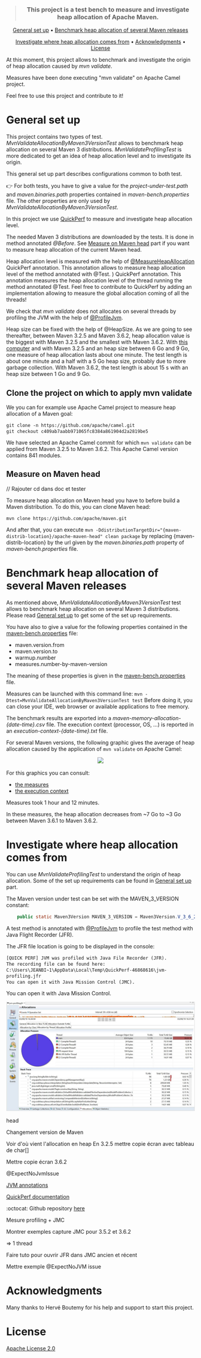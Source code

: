 <div align="center">
<blockquote>
<p><h3>This project is a test bench to measure and investigate heap allocation of Apache Maven.</h3></p>
</blockquote>
</div>

<p align="center">
  <a href="#General-set-up">General set up</a> •
  <a href="#Benchmark-heap-allocation-of-several-Maven-releases">Benchmark heap allocation of several Maven releases</a>
</p>
<p align="center">
  <a href="#Investigate-where-heap-allocation-comes-from">Investigate where heap allocation comes from</a> •
  <a href="#Acknowledgments">Acknowledgments</a> •
  <a href="#License">License</a> 
</p>

At this moment, this project allows to benchmark and investigate the origin of heap allocation caused by *mvn validate*.

Measures have been done executing "mvn validate" on Apache Camel project. 

Feel free to use this project and contribute to it!

# General set up

This project contains two types of test.
*MvnValidateAllocationByMaven3VersionTest* allows to benchmark heap allocation on several Maven 3 distributions. *MvnValidateProfilingTest* is more dedicated to get an idea of heap allocation level and to investigate its origin.

This general set up part describes configurations common to both test.

:point_right: For both tests, you have to give a value for the *project-under-test.path* and *maven.binaries.path* properties contained in *maven-bench.properties* file. The other properties are only used by *MvnValidateAllocationByMaven3VersionTest*.

In this project we use [QuickPerf](https://github.com/quick-perf/quickperf) to measure and investigate heap allocation level.

The needed Maven 3 distributions are downloaded by the tests. It is done in method annotated *@Before*. See [Measure on Maven head](#Measure-on-Maven-head) part if you want to measure heap allocation of the current Maven head.
 
Heap allocation level is measured with the help of [@MeasureHeapAllocation](https://github.com/quick-perf/doc/wiki/JVM-annotations#Verify-heap-allocation) QuickPerf annotation. This annotation allows to measure heap allocation level of the method annotated with @Test.
) QuickPerf annotation. This annotation measures the heap allocation level of the thread running the method annotated @Test.
Feel free to contribute to QuickPerf by adding an implementation allowing to measure the global allocation coming of all the threads!

We check that *mvn validate* does not allocates on several threads by profiling the JVM with the help of [@ProfileJvm](https://github.com/quick-perf/doc/wiki/JVM-annotations#ProfileJvm).

Heap size can be fixed with the help of @HeapSize. As we are going to see thereafter, between Maven 3.2.5 and Maven 3.6.2, heap allocation value is the biggest with Maven 3.2.5 and the smallest with Maven 3.6.2. 
With [this computer](measures/execution-context-2019-09-01-18-48-41.txt) and with Maven 3.2.5 and an heap size between 6 Go and 9 Go, one measure of heap allocation lasts about one minute. The test length is about one minute and a half with a 5 Go heap size, probably due to more garbage collection. With Maven 3.6.2, the test length is about 15 s with an heap size between 1 Go and 9 Go.


## Clone the project on which to apply mvn validate

We you can for example use Apache Camel project to measure heap allocation of a Maven goal:
```
git clone -n https://github.com/apache/camel.git
git checkout c409ab7aabb971065fc8384a861904d2a2819be5
```
We have selected an Apache Camel commit for which ```mvn validate``` can be applied from Maven 3.2.5 to Maven 3.6.2. 
This Apache Camel version contains 841 modules.

## Measure on Maven head
// Rajouter cd dans doc et tester

To measure heap allocation on Maven head you have to before build a Maven distribution.
To do this, you can clone Maven head:
```
mvn clone https://github.com/apache/maven.git
```
And after that, you can execute
```mvn -DdistributionTargetDir="{maven-distrib-location}/apache-maven-head" clean package``` by replacing {maven-distrib-location} by the url given by the *maven.binaries.path* property of *maven-bench.properties* file. 

# Benchmark heap allocation of several Maven releases

As mentioned above, *MvnValidateAllocationByMaven3VersionTest* test allows to benchmark heap allocation on several Maven 3 distributions.
Please read [General set up](#General-set-up) to get some of the set up requirements.

You have also to give a value for the following properties contained in the [maven-bench.properties](src/test/resources/maven-bench.properties) file:
* maven.version.from
* maven.version.to
* warmup.number
* measures.number-by-maven-version

The meaning of these properties is given in the [maven-bench.properties](src/test/resources/maven-bench.properties) file.

Measures can be launched with this command line: ```mvn -Dtest=MvnValidateAllocationByMaven3VersionTest test```
Before doing it, you can close your IDE, web browser or available applications to free memory.

The benchmark results are exported into a *maven-memory-allocation-{date-time}.csv* file. The execution context (processor, OS, ...) is reported in an *execution-context-{date-time}.txt* file.

For several Maven versions, the following graphic gives the average of heap allocation caused by the application of ```mvn validate``` on Apache Camel:
<p align="center">
    <img src="measures/mvn-validate-on-camel.png">
</p>

For this graphics you can consult:
* [the measures](measures/maven-memory-allocation-2019-09-01-18-48-41.csv)
* [the execution context](measures/execution-context-2019-09-01-18-48-41.txt)

Measures took 1 hour and 12 minutes.

In these measures, the heap allocation decreases from ~7 Go to ~3 Go between Maven 3.6.1 to Maven 3.6.2.

# Investigate where heap allocation comes from

You can use *MvnValidateProfilingTest* to understand the origin of heap allocation.
Some of the set up requirements can be found in [General set up](#General-set-up) part.

The Maven version under test can be set with the MAVEN_3_VERSION constant:
``` java
    public static Maven3Version MAVEN_3_VERSION = Maven3Version.V_3_6_2;
```

A test method is annotated with [@ProfileJvm](https://github.com/quick-perf/doc/wiki/JVM-annotations#Profile-or-check-your-JVM) to profile the test method with Java Flight Recorder (JFR).

The JFR file location is going to be displayed in the console:
```
[QUICK PERF] JVM was profiled with Java File Recorder (JFR).
The recording file can be found here: C:\Users\JEANBI~1\AppData\Local\Temp\QuickPerf-46868616\jvm-profiling.jfr
You can open it with Java Mission Control (JMC).
```

You can open it with Java Mission Control. 

<p align="center">
    <img src="measures/Maven3.2.5-JMC.5.5JPG.jpg">
</p>


head

Changement version de Maven

 Voir d'où vient l'allocation en heap
 En 3.2.5 mettre copie écran avec tableau de char[]
 
 Mettre copie écran 3.6.2
 
 @ExpectNoJvmIssue

[JVM annotations](https://github.com/quick-perf/doc/wiki/JVM-annotations)

[QuickPerf documentation](https://github.com/quick-perf/doc/wiki/QuickPerf)

:octocat: Github repository [here](https://github.com/quick-perf/quickperf)

Mesure profiling + JMC

Montrer exemples capture JMC pour 3.5.2 et 3.6.2

=> 1 thread

Faire tuto pour ouvrir JFR dans JMC ancien et récent


Mettre exemple @ExpectNoJVM issue


# Acknowledgments
Many thanks to Hervé Boutemy for his help and support to start this project.

# License
[Apache License 2.0](/LICENSE.txt)
